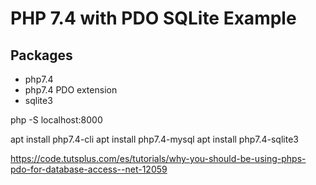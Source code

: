 # PHP 7.4 with PDO SQLite Example

## Packages

- php7.4
- php7.4 PDO extension
- sqlite3

php -S localhost:8000

apt install php7.4-cli
apt install php7.4-mysql
apt install php7.4-sqlite3

https://code.tutsplus.com/es/tutorials/why-you-should-be-using-phps-pdo-for-database-access--net-12059